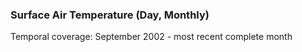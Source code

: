 ### Surface Air Temperature (Day, Monthly)
Temporal coverage: September 2002 - most recent complete month
